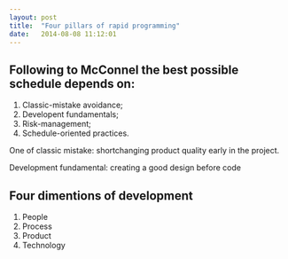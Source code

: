```yaml
---
layout: post
title:  "Four pillars of rapid programming"
date:   2014-08-08 11:12:01
---
```

Following to McConnel the best possible schedule depends on:
---

1. Classic-mistake avoidance;
2. Developent fundamentals;
3. Risk-management;
4. Schedule-oriented practices.

One of classic mistake: shortchanging product quality early in the project.

Development fundamental: creating a good design before code

Four dimentions of development
------------------------------

1. People
2. Process
3. Product
4. Technology
